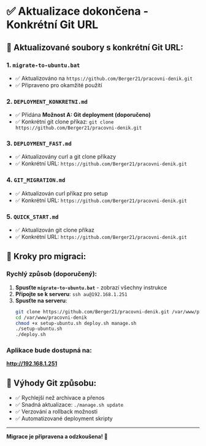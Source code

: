 # ✅ Aktualizace dokončena - Konkrétní Git URL

## 🔧 Aktualizované soubory s konkrétní Git URL:

### 1. `migrate-to-ubuntu.bat`
- ✅ Aktualizováno na `https://github.com/Berger21/pracovni-denik.git`
- ✅ Připraveno pro okamžité použití

### 2. `DEPLOYMENT_KONKRETNI.md`
- ✅ Přidána **Možnost A: Git deployment (doporučeno)**
- ✅ Konkrétní git clone příkaz: `git clone https://github.com/Berger21/pracovni-denik.git`

### 3. `DEPLOYMENT_FAST.md`
- ✅ Aktualizovány curl a git clone příkazy
- ✅ Konkrétní URL: `https://github.com/Berger21/pracovni-denik.git`

### 4. `GIT_MIGRATION.md`
- ✅ Aktualizován curl příkaz pro setup
- ✅ Konkrétní URL: `https://github.com/Berger21/pracovni-denik.git`

### 5. `QUICK_START.md`
- ✅ Aktualizován git clone příkaz
- ✅ Konkrétní URL: `https://github.com/Berger21/pracovni-denik.git`

## 🚀 Kroky pro migraci:

### Rychlý způsob (doporučený):
1. **Spusťte `migrate-to-ubuntu.bat`** - zobrazí všechny instrukce
2. **Připojte se k serveru**: `ssh au@192.168.1.251`
3. **Spusťte na serveru**:
   ```bash
   git clone https://github.com/Berger21/pracovni-denik.git /var/www/pracovni-denik
   cd /var/www/pracovni-denik
   chmod +x setup-ubuntu.sh deploy.sh manage.sh
   ./setup-ubuntu.sh
   ./deploy.sh
   ```

### Aplikace bude dostupná na:
**http://192.168.1.251**

## 🎯 Výhody Git způsobu:
- ✅ Rychlejší než archivace a přenos
- ✅ Snadná aktualizace: `./manage.sh update`
- ✅ Verzování a rollback možnosti
- ✅ Automatizované deployment skripty

---

**Migrace je připravena a odzkoušena! 🚀**

